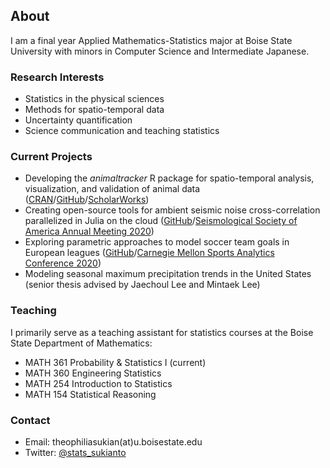 ## About

I am a final year Applied Mathematics-Statistics major at Boise State University with minors in Computer Science and Intermediate Japanese.

### Research Interests

- Statistics in the physical sciences
- Methods for spatio-temporal data
- Uncertainty quantification
- Science communication and teaching statistics

### Current Projects

- Developing the *animaltracker* R package for spatio-temporal analysis, visualization, and validation of animal data ([CRAN](https://cran.r-project.org/web/packages/animaltracker/index.html)/[GitHub](https://github.com/mathedjoe/animaltracker)/[ScholarWorks](https://scholarworks.boisestate.edu/under_showcase_2020/184/))
- Creating open-source tools for ambient seismic noise cross-correlation parallelized in Julia on the cloud ([GitHub](https://github.com/ttsukianto/esip_julia_aws)/[Seismological Society of America Annual Meeting 2020](https://seismosoc.secure-platform.com/a/solicitations/9/sessiongallery/191/application/5521))
- Exploring parametric approaches to model soccer team goals in European leagues ([GitHub](https://github.com/ttsukianto/CMSAC2020)/[Carnegie Mellon Sports Analytics Conference 2020](http://stat.cmu.edu/cmsac/conference/2020/))
- Modeling seasonal maximum precipitation trends in the United States (senior thesis advised by Jaechoul Lee and Mintaek Lee)

### Teaching

I primarily serve as a teaching assistant for statistics courses at the Boise State Department of Mathematics:

- MATH 361 Probability & Statistics I (current)
- MATH 360 Engineering Statistics
- MATH 254 Introduction to Statistics
- MATH 154 Statistical Reasoning

### Contact

- Email: theophiliasukian(at)u.boisestate.edu
- Twitter: [@stats_sukianto](https://twitter.com/stats_sukianto)
